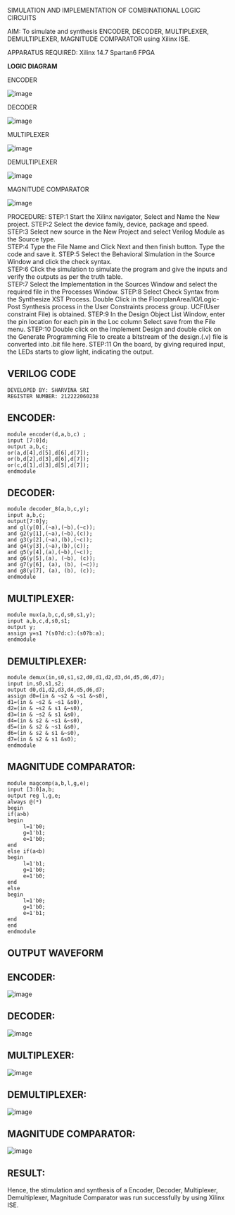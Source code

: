 SIMULATION AND IMPLEMENTATION OF  COMBINATIONAL LOGIC CIRCUITS

AIM: 
 To simulate and synthesis ENCODER, DECODER, MULTIPLEXER, DEMULTIPLEXER, MAGNITUDE COMPARATOR using Xilinx ISE.

APPARATUS REQUIRED:
Xilinx 14.7
Spartan6 FPGA

**LOGIC DIAGRAM**

ENCODER

![image](https://github.com/navaneethans/VLSI-LAB-EXP-2/assets/6987778/3cd1f95e-7531-4cad-9154-fdd397ac439e)


DECODER

![image](https://github.com/navaneethans/VLSI-LAB-EXP-2/assets/6987778/45a5e6cf-bbe0-4fd5-ac84-e5ad4477483b)


MULTIPLEXER

![image](https://github.com/navaneethans/VLSI-LAB-EXP-2/assets/6987778/427f75b2-8e67-44b9-ac45-a66651787436)


DEMULTIPLEXER

![image](https://github.com/navaneethans/VLSI-LAB-EXP-2/assets/6987778/1c45a7fc-08ac-4f76-87f2-c084e7150557)


MAGNITUDE COMPARATOR

![image](https://github.com/navaneethans/VLSI-LAB-EXP-2/assets/6987778/b2fe7a05-6bf7-4dcb-8f5d-28abbf7ea8c2)


  
PROCEDURE:
STEP:1  Start  the Xilinx navigator, Select and Name the New project.
STEP:2  Select the device family, device, package and speed.       
STEP:3  Select new source in the New Project and select Verilog Module as the Source type.                       
STEP:4  Type the File Name and Click Next and then finish button. Type the code and save it.
STEP:5  Select the Behavioral Simulation in the Source Window and click the check syntax.                       
STEP:6  Click the simulation to simulate the program and  give the inputs and verify the outputs as per the truth table.               
STEP:7  Select the Implementation in the Sources Window and select the required file in the Processes Window.
STEP:8  Select Check Syntax from the Synthesize  XST Process. Double Click in the  FloorplanArea/IO/Logic-Post Synthesis process in the User Constraints process group. UCF(User constraint File) is obtained. 
STEP:9  In the Design Object List Window, enter the pin location for each pin in the Loc column Select save from the File menu.
STEP:10 Double click on the Implement Design and double click on the Generate Programming File to create a bitstream of the design.(.v) file is converted into .bit file here.
STEP:11  On the board, by giving required input, the LEDs starts to glow light, indicating the output.

## VERILOG CODE
```
DEVELOPED BY: SHARVINA SRI
REGISTER NUMBER: 212222060238
```
## ENCODER: 
```
module encoder(d,a,b,c) ;
input [7:0]d;
output a,b,c;
or(a,d[4],d[5],d[6],d[7]);
or(b,d[2],d[3],d[6],d[7]);
or(c,d[1],d[3],d[5],d[7]);
endmodule
```
## DECODER:
```
module decoder_8(a,b,c,y);
input a,b,c; 
output[7:0]y; 
and gl(y[0],(~a),(~b),(~c)); 
and g2(y[1],(~a),(~b),(c)); 
and g3(y[2],(~a),(b),(~c));
and g4(y[3],(~a),(b),(c));
and g5(y[4],(a),(~b),(~c));
and g6(y[5],(a), (~b), (c));
and g7(y[6], (a), (b), (~c)); 
and g8(y[7], (a), (b), (c));
endmodule
```
## MULTIPLEXER:
```
module mux(a,b,c,d,s0,s1,y);
input a,b,c,d,s0,s1;
output y;
assign y=s1 ?(s0?d:c):(s0?b:a);
endmodule
```
## DEMULTIPLEXER:
```
module demux(in,s0,s1,s2,d0,d1,d2,d3,d4,d5,d6,d7);
input in,s0,s1,s2;
output d0,d1,d2,d3,d4,d5,d6,d7;
assign d0=(in & ~s2 & ~s1 &~s0),
d1=(in & ~s2 & ~s1 &s0),
d2=(in & ~s2 & s1 &~s0),
d3=(in & ~s2 & s1 &s0),
d4=(in & s2 & ~s1 &~s0),
d5=(in & s2 & ~s1 &s0),
d6=(in & s2 & s1 &~s0),
d7=(in & s2 & s1 &s0);
endmodule
```
## MAGNITUDE COMPARATOR:
```
module magcomp(a,b,l,g,e);
input [3:0]a,b;
output reg l,g,e;
always @(*)
begin
if(a>b)
begin
     l=1'b0;
     g=1'b1;
     e=1'b0;
end
else if(a<b)
begin
     l=1'b1;
     g=1'b0;
     e=1'b0;
end
else
begin
     l=1'b0;
     g=1'b0;
     e=1'b1;
end
end
endmodule
```
## OUTPUT WAVEFORM
## ENCODER: 
![image](https://github.com/Sharvina-SRI/VLSI-LAB-EXP-2/assets/162664906/b835fb38-4974-4626-a7dc-b6b9d90193dd)

## DECODER:
![image](https://github.com/Sharvina-SRI/VLSI-LAB-EXP-2/assets/162664906/fdb66306-9a06-4563-83a7-4c93831788be)

## MULTIPLEXER:
![image](https://github.com/Sharvina-SRI/VLSI-LAB-EXP-2/assets/162664906/fbf64053-4b23-406a-b02c-afca8206eeaa)

## DEMULTIPLEXER:
![image](https://github.com/Sharvina-SRI/VLSI-LAB-EXP-2/assets/162664906/43978a65-6a04-42f8-9d46-e433430c618c)

## MAGNITUDE COMPARATOR:
![image](https://github.com/Sharvina-SRI/VLSI-LAB-EXP-2/assets/162664906/b6f87da7-b804-45ff-be71-6ece78ce5a27)

## RESULT:
Hence, the stimulation and synthesis of a Encoder, Decoder, Multiplexer, Demultiplexer, Magnitude Comparator was run successfully by using Xilinx ISE.


